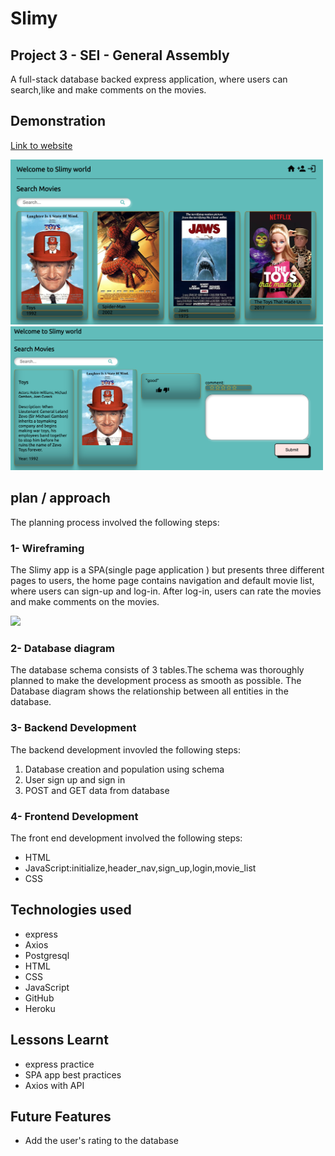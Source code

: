 # Slimy

## Project 3 - SEI - General Assembly

A full-stack database backed express application, where users can search,like and make comments on the movies.

## Demonstration

<a href="https://slimy-production.up.railway.app/">Link to website</a>

<p><img src="/demo/homepage.png" width='500px' style="text-align:center;"><img src="/demo/comments.png" width='500px' style="text-align:center;"></p>

## plan / approach

The planning process involved the following steps:

### 1- Wireframing

The Slimy app is a SPA(single page application ) but presents three different pages to users, the home page contains navigation and default movie list, where users can sign-up and log-in. After log-in, users can rate the movies and make comments on the movies.

<p><img src="/demo/tables.png" width='500px' style="text-align:center;"></p>

### 2- Database diagram

The database schema consists of 3 tables.The schema was thoroughly planned to make the development process as smooth as possible. The Database diagram shows the relationship between all entities in the database.

### 3- Backend Development

The backend development invovled the following steps:

<ol>
    <li>Database creation and population using schema </li>
    <li>User sign up and sign in</li>
    <li>POST and GET data from database</li>
</ol>

### 4- Frontend Development

The front end development involved the following steps:

<ul>
    <li>HTML</li>
    <li>JavaScript:initialize,header_nav,sign_up,login,movie_list</li>
    <li>CSS</li>
</ul>

## Technologies used

<ul>
    <li>express</li>
    <li>Axios</li>
    <li>Postgresql</li>
    <li>HTML</li>
    <li>CSS</li>
    <li>JavaScript</li>
    <li>GitHub</li>
    <li>Heroku</li>
</ul>

## Lessons Learnt

<ul>
    <li>express practice</li>
    <li>SPA app best practices</li>
    <li>Axios with API</li>
</ul>

## Future Features

<ul>
    <li>Add the user's rating to the database</li>   
</ul>
